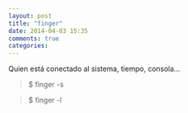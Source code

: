 ```yaml
---
layout: post
title: "finger"
date: 2014-04-03 15:35
comments: true
categories: 
---
```

Quien está conectado al sistema, tiempo, consola...

>$ finger -s

>$ finger -l


